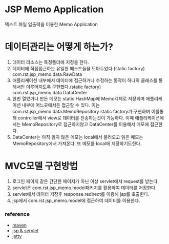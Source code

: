 # JSP Memo Application
텍스트 파일 입출력을 이용한 Memo Application

# 데이터관리는 어떻게 하는가?
1. 데이터 리소스는 특정폴더에 지정을 한다.
2. 데이터에 직접접근하는 유일한 메소드들을 모아두었다.(static factory) com.rst.jsp_memo.data.RawData
3. 애플리케이션 내부에서 데이터에 접근하거나 수정하는 동작이 하나의 클래스를 통해서만 
이루어지도록 구현했다.(static factory) com.rst.jsp_memo.data.DataCenter
4. 한번 열었거나 만든 메모는 static HashMap에 Memo객체로 저장되며 애플리케이션 내부에 어느곳에서든 접근할 수 있다.
이는 com.rst.jsp_memo.data.MemoRepository static factory가 구현하며 
이를통해 controller에서 view로 데이터를 전송하는것이 가능하다. 이때 애플리케이션에서는 MemoRepository로 접근하지않고 
DataCenter를 이용해서 메모에 접근한다.
5. DataCenter는 아직 읽지 않은 메모는 local에서 불러오고 읽은 메모는 MemoRepository에서 가져온다. 또 메모를 local에 저장하기도한다. 

# MVC모델 구현방법
1. 로그인 페이지 같은 간단한 페이지가 아닌 이상 servlet에서 request를 받는다.
2. servlet은 com.rst.jsp_memo.model패키지를 활용하여 데이터를 저장한다.
3. servlet에서 데이터 저장후 response.redirect를 이용해 jsp를 호출한다.
4. jsp에서 com.rst.jsp_memo.model에 접근하여 데이터를 이용한다.

### reference
* [maven](https://youtube.com/playlist?list=PL92E89440B7BFD0F6)
* [jsp & servlet](https://youtube.com/playlist?list=PLE0F6C1917A427E96)
* [jetty](https://www.eclipse.org/jetty/documentation/jetty-9/index.html)  
